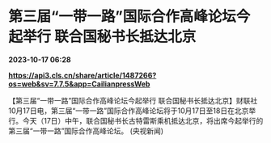 # 第三届“一带一路”国际合作高峰论坛今起举行 联合国秘书长抵达北京

**2023-10-17 06:28**

**https://api3.cls.cn/share/article/1487266?os=web&sv=7.7.5&app=CailianpressWeb**

【第三届“一带一路”国际合作高峰论坛今起举行 联合国秘书长抵达北京】财联社10月17日电，第三届“一带一路”国际合作高峰论坛将于10月17日至18日在北京举行。今天（17日）中午，联合国秘书长古特雷斯乘机抵达北京，将出席今起举行的第三届“一带一路”国际合作高峰论坛。 (央视新闻)